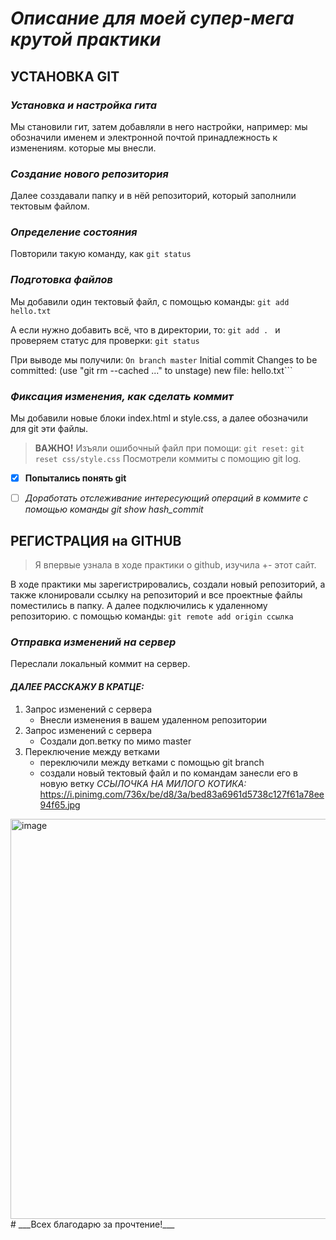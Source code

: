 # ___Описание для моей супер-мега крутой практики___
## УСТАНОВКА GIT
### *Установка и настройка гита*
Мы становили гит, затем добавляли в него настройки, например: мы обозначили именем 
и электронной почтой принадлежность к изменениям. которые мы внесли.

### *Создание нового репозитория*
Далее созздавали папку и в нёй репозиторий, который заполнили тектовым файлом.

### *Определение состояния*
Повторили такую команду, как ```git status```

### *Подготовка файлов*
Мы добавили один тектовый файл, с помощью команды:
```git add hello.txt```

А если нужно добавить всё, что в директории, то:
```git add . ```
и проверяем статус для проверки:
```git status```

При выводе мы получили:
```On branch master```
Initial commit
Changes to be committed:
(use "git rm --cached ..." to unstage)
new file: hello.txt```

### *Фиксация изменения, как сделать коммит*
Мы добавили новые блоки index.html и style.css, а далее обозначили для git эти файлы.
>__ВАЖНО!__
Изъяли ошибочный файл при помощи:
```git reset:```
```git reset css/style.css```
Посмотрели коммиты  с помощию git log.
- [X] **Попытались понять git**
- [ ] *Доработать отслеживание интересующий операций в коммите с помощью команды git show hash_commit*


## РЕГИСТРАЦИЯ на GITHUB
>Я впервые узнала в ходе практики о github, изучила +- этот сайт.

В ходе практики мы зарегистрировались, создали новый репозиторий, а также клонировали
ссылку на репозиторий и все проектные файлы поместились в папку.
А далее подключились к удаленному репозиторию. с помощью команды:
```git remote add origin ссылка```

### *Отправка изменений на сервер*
Переслали локальный коммит на сервер.

#### *ДАЛЕЕ РАССКАЖУ В КРАТЦЕ:*
1. Запрос изменений с сервера
   - Внесли изменения в вашем удаленном репозитории
2. Запрос изменений с сервера
   - Создали доп.ветку по мимо master
3. Переключение между ветками
   - переключили между ветками с помощью git branch
   - создали новый тектовый файл и по командам занесли его в новую ветку
*ССЫЛОЧКА НА МИЛОГО КОТИКА:* <https://i.pinimg.com/736x/be/d8/3a/bed83a6961d5738c127f61a78ee94f65.jpg>
<img width="619" height="640" alt="image" src="https://github.com/user-attachments/assets/a80ea968-d188-4682-91ba-7a2639b504b8" />
# ___Всех благодарю за прочтение!___





